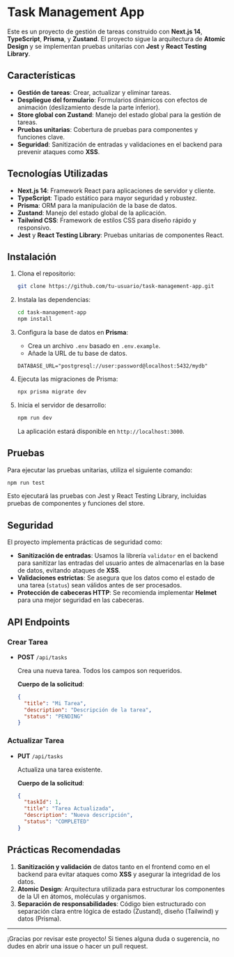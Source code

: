 # Task Management App

Este es un proyecto de gestión de tareas construido con **Next.js 14**, **TypeScript**, **Prisma**, y **Zustand**. El proyecto sigue la arquitectura de **Atomic Design** y se implementan pruebas unitarias con **Jest** y **React Testing Library**.

## Características

- **Gestión de tareas**: Crear, actualizar y eliminar tareas.
- **Despliegue del formulario**: Formularios dinámicos con efectos de animación (deslizamiento desde la parte inferior).
- **Store global con Zustand**: Manejo del estado global para la gestión de tareas.
- **Pruebas unitarias**: Cobertura de pruebas para componentes y funciones clave.
- **Seguridad**: Sanitización de entradas y validaciones en el backend para prevenir ataques como **XSS**.

## Tecnologías Utilizadas

- **Next.js 14**: Framework React para aplicaciones de servidor y cliente.
- **TypeScript**: Tipado estático para mayor seguridad y robustez.
- **Prisma**: ORM para la manipulación de la base de datos.
- **Zustand**: Manejo del estado global de la aplicación.
- **Tailwind CSS**: Framework de estilos CSS para diseño rápido y responsivo.
- **Jest** y **React Testing Library**: Pruebas unitarias de componentes React.

## Instalación

1. Clona el repositorio:

   ```bash
   git clone https://github.com/tu-usuario/task-management-app.git
   ```

2. Instala las dependencias:

   ```bash
   cd task-management-app
   npm install
   ```

3. Configura la base de datos en **Prisma**:

   - Crea un archivo `.env` basado en `.env.example`.
   - Añade la URL de tu base de datos.

   ```env
   DATABASE_URL="postgresql://user:password@localhost:5432/mydb"
   ```

4. Ejecuta las migraciones de Prisma:

   ```bash
   npx prisma migrate dev
   ```

5. Inicia el servidor de desarrollo:

   ```bash
   npm run dev
   ```

   La aplicación estará disponible en `http://localhost:3000`.

## Pruebas

Para ejecutar las pruebas unitarias, utiliza el siguiente comando:

```bash
npm run test
```

Esto ejecutará las pruebas con Jest y React Testing Library, incluidas pruebas de componentes y funciones del store.

## Seguridad

El proyecto implementa prácticas de seguridad como:

- **Sanitización de entradas**: Usamos la librería `validator` en el backend para sanitizar las entradas del usuario antes de almacenarlas en la base de datos, evitando ataques de **XSS**.
- **Validaciones estrictas**: Se asegura que los datos como el estado de una tarea (`status`) sean válidos antes de ser procesados.
- **Protección de cabeceras HTTP**: Se recomienda implementar **Helmet** para una mejor seguridad en las cabeceras.

## API Endpoints

### Crear Tarea

- **POST** `/api/tasks`

  Crea una nueva tarea. Todos los campos son requeridos.

  **Cuerpo de la solicitud**:

  ```json
  {
    "title": "Mi Tarea",
    "description": "Descripción de la tarea",
    "status": "PENDING"
  }
  ```

### Actualizar Tarea

- **PUT** `/api/tasks`

  Actualiza una tarea existente.

  **Cuerpo de la solicitud**:

  ```json
  {
    "taskId": 1,
    "title": "Tarea Actualizada",
    "description": "Nueva descripción",
    "status": "COMPLETED"
  }
  ```

## Prácticas Recomendadas

1. **Sanitización y validación** de datos tanto en el frontend como en el backend para evitar ataques como **XSS** y asegurar la integridad de los datos.
2. **Atomic Design**: Arquitectura utilizada para estructurar los componentes de la UI en átomos, moléculas y organismos.
3. **Separación de responsabilidades**: Código bien estructurado con separación clara entre lógica de estado (Zustand), diseño (Tailwind) y datos (Prisma).

---

¡Gracias por revisar este proyecto! Si tienes alguna duda o sugerencia, no dudes en abrir una issue o hacer un pull request.
